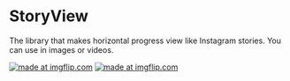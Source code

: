 # StoryView
The library that makes horizontal progress view like Instagram stories. You can use in images or videos.

<a href="https://imgflip.com/gif/3kbkj9"><img src="https://i.imgflip.com/3kbkj9.gif" title="made at imgflip.com"/></a>
<a href="https://imgflip.com/gif/3kbn4p"><img src="https://i.imgflip.com/3kbn4p.gif" title="made at imgflip.com"/></a>
